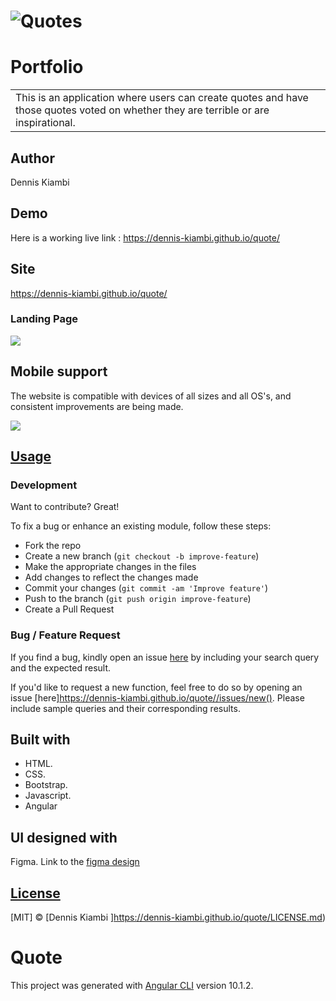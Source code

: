 # ![Quotes](https://dennis-kiambi.github.io/quote/)
# Portfolio
<table>
<tr>
<td>
 This is an application where users can create quotes and have those quotes voted on whether they are terrible or are inspirational.
</td>
</tr>
</table>

## Author
Dennis Kiambi

## Demo
Here is a working live link :  https://dennis-kiambi.github.io/quote/


## Site
https://dennis-kiambi.github.io/quote/

### Landing Page

![](https://dennis-kiambi.github.io/quote/)

## Mobile support
The website is compatible with devices of all sizes and all OS's, and consistent improvements are being made.

![](https://dennis-kiambi.github.io/quote/)




## [Usage](https://dennis-kiambi.github.io/quote/) 

### Development
Want to contribute? Great!

To fix a bug or enhance an existing module, follow these steps:

- Fork the repo
- Create a new branch (`git checkout -b improve-feature`)
- Make the appropriate changes in the files
- Add changes to reflect the changes made
- Commit your changes (`git commit -am 'Improve feature'`)
- Push to the branch (`git push origin improve-feature`)
- Create a Pull Request 

### Bug / Feature Request

If you find a bug, kindly open an issue [here](https://dennis-kiambi.github.io/quote/) by including your search query and the expected result.

If you'd like to request a new function, feel free to do so by opening an issue [here]https://dennis-kiambi.github.io/quote//issues/new(). Please include sample queries and their corresponding results.


## Built with 

- HTML.
- CSS.
- Bootstrap.
- Javascript.
- Angular

## UI designed with
Figma. Link to the [figma design](https://www.figma.com/file/e1VWtDhh2v1whp0IN8dpdV/Quotes-app?node-id=0%3A1)


## [License](https://dennis-kiambi.github.io/LICENSE.md)

[MIT] © [Dennis Kiambi ]https://dennis-kiambi.github.io/quote/LICENSE.md)


# Quote

This project was generated with [Angular CLI](https://github.com/angular/angular-cli) version 10.1.2.

